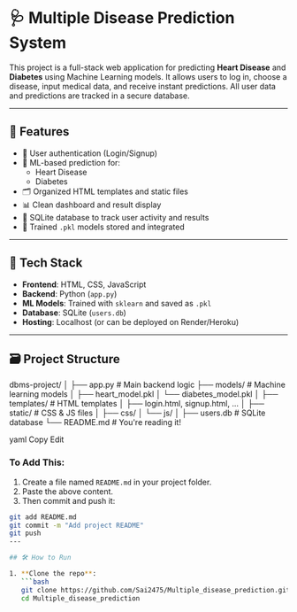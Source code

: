 # 🩺 Multiple Disease Prediction System

This project is a full-stack web application for predicting **Heart Disease** and **Diabetes** using Machine Learning models. It allows users to log in, choose a disease, input medical data, and receive instant predictions. All user data and predictions are tracked in a secure database.

---

## 📌 Features

- 🔐 User authentication (Login/Signup)
- 🤖 ML-based prediction for:
  - Heart Disease
  - Diabetes
- 🗂️ Organized HTML templates and static files
- 📊 Clean dashboard and result display
- 💾 SQLite database to track user activity and results
- 🧠 Trained `.pkl` models stored and integrated

---

## 🚀 Tech Stack

- **Frontend**: HTML, CSS, JavaScript
- **Backend**: Python (`app.py`)
- **ML Models**: Trained with `sklearn` and saved as `.pkl`
- **Database**: SQLite (`users.db`)
- **Hosting**: Localhost (or can be deployed on Render/Heroku)

---

## 🗃️ Project Structure

dbms-project/
│
├── app.py # Main backend logic
├── models/ # Machine learning models
│ ├── heart_model.pkl
│ └── diabetes_model.pkl
│
├── templates/ # HTML templates
│ ├── login.html, signup.html, ...
│
├── static/ # CSS & JS files
│ ├── css/
│ └── js/
│
├── users.db # SQLite database
└── README.md # You're reading it!

yaml
Copy
Edit

### To Add This:
1. Create a file named `README.md` in your project folder.
2. Paste the above content.
3. Then commit and push it:

```bash
git add README.md
git commit -m "Add project README"
git push
---

## 🛠️ How to Run

1. **Clone the repo**:
   ```bash
   git clone https://github.com/Sai2475/Multiple_disease_prediction.git
   cd Multiple_disease_prediction

